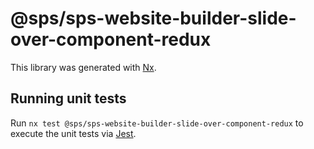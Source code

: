 # @sps/sps-website-builder-slide-over-component-redux

This library was generated with [Nx](https://nx.dev).

## Running unit tests

Run `nx test @sps/sps-website-builder-slide-over-component-redux` to execute the unit tests via [Jest](https://jestjs.io).
